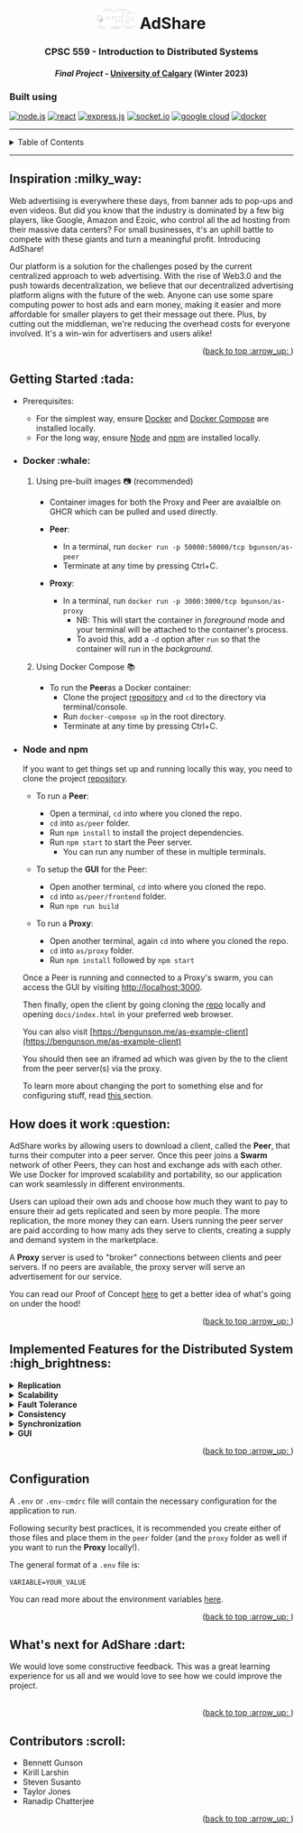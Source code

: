 <h1 align="center">
    <a name="readme-top"></a>
    <img src="./docs/arch.png" style="background-color:white" width="69px">
    <b> AdShare</b>
</h1>

<h3 align="center"> CPSC 559 - Introduction to Distributed Systems </h3>
<h4 align="center"> <i>Final Project</i> - <a href="https://www.ucalgary.ca/">University of Calgary</a> (Winter 2023) </h4>


<h3> Built using </h3>

[![node.js](https://img.shields.io/badge/node.js-6DA55F?style=for-the-badge&logo=node.js&logoColor=white)](https://nodejs.org/en/)
[![react](https://img.shields.io/badge/react-%2320232a.svg?style=for-the-badge&logo=react&logoColor=%2361DAFB)](https://reactjs.org/)
[![express.js](https://img.shields.io/badge/express.js-%23404d59.svg?style=for-the-badge&logo=express&logoColor=%2361DAFB)](https://expressjs.com/)
[![socket.io](https://img.shields.io/badge/Socket.io-010101?&style=for-the-badge&logo=Socket.io&logoColor=white)](https://socket.io/)
[![google cloud](https://img.shields.io/badge/Google_Cloud-4285F4?style=for-the-badge&logo=google-cloud&logoColor=white)](https://cloud.google.com/)
[![docker](https://img.shields.io/badge/Docker-2CA5E0?style=for-the-badge&logo=docker&logoColor=white)](https://docker.com)

---
<details>
  <summary>Table of Contents</summary>
  <ol>
    <li>
      <a href="#about-project">Inspiration</a>
    </li>
    <li>
      <a href="#getting-started">Getting Started</a>
      <ul>
        <li><a href="#prerequisites">Prerequisites</a></li>
        <li><a href="#docker-way">Docker</a></li>
        <li><a href="#boring-way">Node & npm</a></li>
      </ul>
    </li>
    <li><a href="some-info">How does it work</a>
    <li><a href="features">Distributed System Features</a>
    <li><a href="#too-much-time">Configuration</a></li>
    <!--FUTURE!
    <li><a href="#contributing">Contributing</a></li>
    <li><a href="#license">License</a></li>
    <li><a href="#contact">Contact</a></li>
    -->
    <li><a href="extra">Feedback</a></li>
    <li><a href="#acknowledgments">Contributors</a></li>
  </ol>
</details>

---

<h2 id="inspiration"> Inspiration :milky_way: </h2>

Web advertising is everywhere these days, from banner ads to pop-ups and even videos. But did you know that the industry is dominated by a few big players, like Google, Amazon and Ezoic, who control all the ad hosting from their massive data centers? For small businesses, it's an uphill battle to compete with these giants and turn a meaningful profit. Introducing AdShare!

Our platform is a solution for the challenges posed by the current centralized approach to web advertising. With the rise of Web3.0 and the push towards decentralization, we believe that our decentralized advertising platform aligns with the future of the web. Anyone can use some spare computing power to host ads and earn money, making it easier and more affordable for smaller players to get their message out there. Plus, by cutting out the middleman, we're reducing the overhead costs for everyone involved. It's a win-win for advertisers and users alike!
<p align="right">(<a href="#readme-top">back to top :arrow_up: </a>)</p>

<h2 id=> Getting Started :tada: </h2>

* Prerequisites:
    - For the simplest way, ensure [Docker](https://docs.docker.com/get-docker/) and [Docker Compose](https://docs.docker.com/compose/install/) are installed locally.
    - For the long way, ensure [Node](https://nodejs.org/en/download) and [npm](https://nodejs.org/en/download) are installed locally. 


* <h3 id="docker-way"> Docker :whale: </h3>

    1. Using pre-built images :camera: (recommended)
        - Container images for both the Proxy and Peer are avaialble on GHCR which can be pulled and used directly.    
        - <b>Peer</b>:
            - In a terminal, run `docker run -p 50000:50000/tcp bgunson/as-peer`       
            - Terminate at any time by pressing Ctrl+C. 

        - <b>Proxy</b>:
            - In a terminal, run `docker run -p 3000:3000/tcp bgunson/as-proxy` 
                - NB: This will start the container in <i>foreground</i> mode and your terminal will be attached to the container's process. 
                - To avoid this, add a `-d` option after `run` so that the container will run in the <i>background</i>.

    2. Using Docker Compose :books:
        - To run the <b>Peer</b>as a Docker container:
            - Clone the project [repository](https://github.com/bgunson/as.git) and `cd` to the directory via terminal/console.
            - Run `docker-compose up` in the root directory.
            - Terminate at any time by pressing Ctrl+C. 

* <h3 id="boring-way"> Node and npm </h3>
    
    If you want to get things set up and running locally this way, you need to clone the project [repository](https://github.com/bgunson/as.git).

    - To run a <b>Peer</b>:
        - Open a terminal, `cd` into where you cloned the repo.
        - `cd` into `as/peer` folder.
        - Run `npm install` to install the project dependencies.
        - Run `npm start` to start the Peer server.
            - You can run any number of these in multiple terminals.
    
    - To setup the <b>GUI</b> for the Peer:
        - Open another terminal, `cd` into where you cloned the repo.
        - `cd` into `as/peer/frontend` folder.
        - Run `npm run build`
        
    - To run a <b>Proxy</b>:
        - Open another terminal, again `cd` into where you cloned the repo.
        - `cd` into `as/proxy` folder.
        - Run `npm install` followed by `npm start`

    Once a Peer is running and connected to a Proxy's swarm, you can access the GUI by visiting [http://localhost:3000](http://localhost:3000). 
    
    Then finally, open the client by going cloning the [repo](https://github.com/bgunson/as) locally and opening `docs/index.html` in your preferred web browser. 

    You can also visit [https://bengunson.me/as-example-client](https://bengunson.me/as-example-client)

    You should then see an iframed ad which was given by the to the client from the peer server(s) via the proxy.
    
    To learn more about changing the port to something else and for configuring stuff, read <a href="too-much-time"> this </a> section.

<h2 id="some-info"> How does it work :question: </h2>

AdShare works by allowing users to download a client, called the <b>Peer</b>, that turns their computer into a peer server. Once this peer joins a <b>Swarm</b> network of other Peers, they can host and exchange ads with each other. We use Docker for improved scalability and portability, so our application can work seamlessly in different environments.

Users can upload their own ads and choose how much they want to pay to ensure their ad gets replicated and seen by more people. The more replication, the more money they can earn. Users running the peer server are paid according to how many ads they serve to clients, creating a supply and demand system in the marketplace.

A <b>Proxy</b> server is used to "broker" connections between clients and peer servers. If no peers are available, the proxy server will serve an advertisement for our service.

You can read our Proof of Concept [here](./docs/README.md#adshare-proof-of-concept) to get a better idea of what's going on under the hood!
<p align="right">(<a href="#readme-top">back to top :arrow_up: </a>)</p>

<h2 id="features"> Implemented Features for the Distributed System :high_brightness: </h2>

<details>
    <summary> 
        <b>Replication</b> 
    </summary>
    Lorem Ipsum
</details>

<details>
    <summary> 
        <b>Scalability</b> 
    </summary>
    Lorem Ipsum
</details>

<details>
    <summary> 
        <b>Fault Tolerance</b> 
    </summary>
    Lorem Ipsum
</details>

<details>
    <summary> 
        <b>Consistency</b> 
    </summary>
    Lorem Ipsum
</details>

<details>
    <summary> 
        <b>Synchronization</b> 
    </summary>
    Lorem Ipsum
</details>

<details>
    <summary> 
        <b>GUI</b> 
    </summary>
    Lorem Ipsum
</details>
<p align="right">(<a href="#readme-top">back to top :arrow_up: </a>)</p>

<h2 name="too-much-time"> Configuration</h2>

A `.env` or `.env-cmdrc` file will contain the necessary configuration for the application to run. 

Following security best practices, it is recommended you create either of those files and place them in the `peer` folder (and the `proxy` folder as well if you want to run the <b> Proxy</b> locally!).

The general format of a `.env` file is:
```
VARIABLE=YOUR_VALUE 
```
You can read more about the environment variables [here](./docs/README.md#environment-variables).
<p align="right">(<a href="#readme-top">back to top :arrow_up: </a>)</p>

<h2 id="future"> What's next for AdShare :dart: </h2>

We would love some constructive feedback. This was a great learning experience for us all and we would love to see how we could improve the project. <br><br>
<p align="right">(<a href="#readme-top">back to top :arrow_up: </a>)</p>

<h2 id="contributors">Contributors :scroll: </h2>

* Bennett Gunson
* Kirill Larshin
* Steven Susanto
* Taylor Jones
* Ranadip Chatterjee 
<p align="right">(<a href="#readme-top">back to top :arrow_up: </a>)</p>
